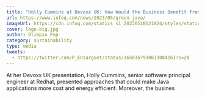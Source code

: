 ```yaml
---
title: "Holly Cummins at Devoxx UK: How Would the Business Benefit from Your Greener Java Application? "
url: https://www.infoq.com/news/2023/05/green-java/
imageUrl: https://cdn.infoq.com/statics_s1_20230510121024/styles/static/images/logo/logo-big.jpg
cover: logo-big.jpg
author: Olimpiu Pop
category: sustainability
type: media
tweets:
  - https://twitter.com/P_Ensarguet/status/1658367930613084161?s=20
---
```


At her Devoxx UK presentation, Holly Cummins, senior software principal engineer at Redhat, presented approaches that could make Java applications more cost and energy efficient. Moreover, the busines